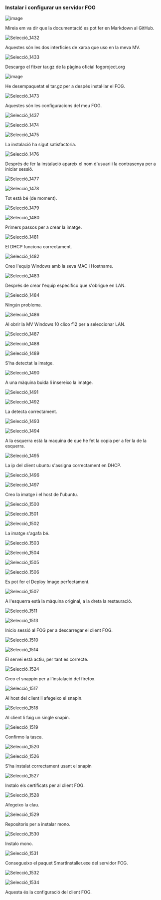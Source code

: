 ### Instalar i configurar un servidor FOG


![image](https://github.com/joelcalvet/fog/assets/114162327/91df55fb-eca0-4749-8483-da0f445b427d)

Mireia em va dir que la documentació es pot fer en Markdown al GitHub.


![Selecció_1432](https://github.com/joelcalvet/fog/assets/114162327/f681e9e0-bdcb-4f6e-a77a-d1b8c09e8404)

Aquestes són les dos interficies de xarxa que uso en la meva MV.


![Selecció_1433](https://github.com/joelcalvet/fog/assets/114162327/904329d9-eecf-482d-a205-df0069e4b9c3)

Descargo el fitxer tar.gz de la pàgina oficial fogproject.org


![image](https://github.com/joelcalvet/fog/assets/114162327/c0cd3644-4b3f-4680-9100-f04530ebbfbd)

He desempaquetat el tar.gz per a despés instal·lar el FOG.


![Selecció_1473](https://github.com/joelcalvet/fog/assets/114162327/b022ad0b-74bc-4b31-af50-23cb511af7d2)

Aquestes són les configuracions del meu FOG.


![Selecció_1437](https://github.com/joelcalvet/fog/assets/114162327/73fb23df-1aba-4f84-b919-53f9ce72b307)

![Selecció_1474](https://github.com/joelcalvet/fog/assets/114162327/8048d3dd-3afd-4abe-90d9-a660c5a8a0c4)

![Selecció_1475](https://github.com/joelcalvet/fog/assets/114162327/7bd0b55d-6d02-4537-a45e-4a3fe2c32fb3)

La instalació ha sigut satisfactòria.


![Selecció_1476](https://github.com/joelcalvet/fog/assets/114162327/a4125a61-7c95-4c82-bc5e-a08888fe8e20)

Després de fer la instalació apareix el nom d'usuari i la contrasenya per a iniciar sessió.


![Selecció_1477](https://github.com/joelcalvet/fog/assets/114162327/730499d8-b137-4e06-a9db-2346f7f47ec2)

![Selecció_1478](https://github.com/joelcalvet/fog/assets/114162327/8d2101ce-e373-41a6-a96f-f7f4b0c8622e)

Tot està bé (de moment).


![Selecció_1479](https://github.com/joelcalvet/fog/assets/114162327/66375aec-a04c-4d21-92ab-59ece7ebc199)

![Selecció_1480](https://github.com/joelcalvet/fog/assets/114162327/0fa47aab-d6cb-45f5-87c2-ce409f8325b6)

Primers passos per a crear la imatge.


![Selecció_1481](https://github.com/joelcalvet/fog/assets/114162327/239c7759-d85f-4351-8f07-76fe32a9c7be)

El DHCP funciona correctament.


![Selecció_1482](https://github.com/joelcalvet/fog/assets/114162327/12f941e8-a18c-4938-a2c5-ad8db5dce2af)

Creo l'equip Windows amb la seva MAC i Hostname.


![Selecció_1483](https://github.com/joelcalvet/fog/assets/114162327/562fd6e5-9de0-43c3-917c-2c63ba584a61)

Després de crear l'equip especifico que s'obrigue en LAN.

![Selecció_1484](https://github.com/joelcalvet/fog/assets/114162327/591cf68f-8339-4221-913f-bb3d609521c8)

Ningún problema.


![Selecció_1486](https://github.com/joelcalvet/fog/assets/114162327/91976605-7dc1-4949-bc47-19a154bd1758)

Al obrir la MV Windows 10 clico f12 per a seleccionar LAN.


![Selecció_1487](https://github.com/joelcalvet/fog/assets/114162327/4430fbf0-fc5a-42b6-babc-8b254699682b)

![Selecció_1488](https://github.com/joelcalvet/fog/assets/114162327/e845df7e-7e17-43b6-8b27-004953b117e1)

![Selecció_1489](https://github.com/joelcalvet/fog/assets/114162327/c6453614-8efd-491e-85ac-020c3d03212d)

S'ha detectat la imatge.


![Selecció_1490](https://github.com/joelcalvet/fog/assets/114162327/6a0bc98d-66aa-4945-972e-ce3f9837da32)

A una màquina buida li insereixo la imatge.


![Selecció_1491](https://github.com/joelcalvet/fog/assets/114162327/99c27099-0b63-4927-ad00-8cf0e1033d2d)

![Selecció_1492](https://github.com/joelcalvet/fog/assets/114162327/f72d7957-5472-4cb7-8ae0-279d2d6da2b3)

La detecta correctament.


![Selecció_1493](https://github.com/joelcalvet/fog/assets/114162327/e8cbfe4f-1f86-4d52-8fc1-c8a8f7da31bf)

![Selecció_1494](https://github.com/joelcalvet/fog/assets/114162327/68f3e747-a329-45d9-bf16-c3b61bb49da9)

A la esquerra està la maquina de que he fet la copia per a fer la de la esquerra.


![Selecció_1495](https://github.com/joelcalvet/fog/assets/114162327/ca5bdb03-13fb-4875-ad9d-91d70d2beeb7)

La ip del client ubuntu s'assigna correctament en DHCP.


![Selecció_1496](https://github.com/joelcalvet/fog/assets/114162327/84ab1d62-1880-4d23-b888-9958b2e56031)

![Selecció_1497](https://github.com/joelcalvet/fog/assets/114162327/44b76a42-3417-41da-a858-fb4e940487dc)

Creo la imatge i el host de l'ubuntu.


![Selecció_1500](https://github.com/joelcalvet/fog/assets/114162327/c80450f7-7440-4a42-9725-d6b58e7962c7)

![Selecció_1501](https://github.com/joelcalvet/fog/assets/114162327/9f5ba325-e291-4f69-8d3e-feda2b051303)

![Selecció_1502](https://github.com/joelcalvet/fog/assets/114162327/60c28326-2b68-4525-801f-dec425989b8c)

La imatge s'agafa bé.


![Selecció_1503](https://github.com/joelcalvet/fog/assets/114162327/0c04d7a0-6a36-43ba-b233-cb373a2a1f58)

![Selecció_1504](https://github.com/joelcalvet/fog/assets/114162327/6d6ca3ae-76b6-46b4-955b-813505750c02)

![Selecció_1505](https://github.com/joelcalvet/fog/assets/114162327/92dc2acc-6d70-4f1b-baa9-5eba9f5bd462)

![Selecció_1506](https://github.com/joelcalvet/fog/assets/114162327/05ee2408-2acd-4b17-b7e6-8e879f061bbe)

Es pot fer el Deploy Image perfectament.


![Selecció_1507](https://github.com/joelcalvet/fog/assets/114162327/d63b966e-512e-4794-b9f3-61a6768d8d6a)

A l'esquerra està la màquina original, a la dreta la restauració.


![Selecció_1511](https://github.com/joelcalvet/fog/assets/114162327/afc766de-5eca-4bde-b652-044c6aa4e161)

![Selecció_1513](https://github.com/joelcalvet/fog/assets/114162327/1f17a1fb-cc4e-4fab-be04-2a1b2b9aacaf)

Inicio sessió al FOG per a descarregar el client FOG.


![Selecció_1510](https://github.com/joelcalvet/fog/assets/114162327/2339c32b-ffd8-4bc5-bc79-d4e42a55a159)

![Selecció_1514](https://github.com/joelcalvet/fog/assets/114162327/3e33bbb8-7596-4e19-8381-9747988b3950)

El servei està actiu, per tant es correcte.


![Selecció_1524](https://github.com/joelcalvet/fog/assets/114162327/31b6128b-155e-4df6-bc37-a702bc1b543e)

Creo el snappin per a l'instalació del firefox.


![Selecció_1517](https://github.com/joelcalvet/fog/assets/114162327/3ebed5b5-cf6b-470e-9a14-63870ee0d30d)

Al host del client li afegeixo el snapin.


![Selecció_1518](https://github.com/joelcalvet/fog/assets/114162327/33bccca9-f9e0-4aff-aa45-42deb0966ea7)

Al client li faig un single snapin.


![Selecció_1519](https://github.com/joelcalvet/fog/assets/114162327/5108dc2b-f38a-4693-8712-3a550147b2dd)

Confirmo la tasca.


![Selecció_1520](https://github.com/joelcalvet/fog/assets/114162327/4057c571-a239-4b28-82b7-a1d474ebe3e0)

![Selecció_1526](https://github.com/joelcalvet/fog/assets/114162327/8e886964-89d9-4d03-b4c6-9ddbe64df714)

S'ha instalat correctament usant el snapin


![Selecció_1527](https://github.com/joelcalvet/fog/assets/114162327/ed732197-179c-4652-a130-63bb6d7c5109)

Instalo els certificats per al client FOG.


![Selecció_1528](https://github.com/joelcalvet/fog/assets/114162327/e5c8be51-46ae-44fa-8a2a-e54aae5ca83c)

Afegeixo la clau.


![Selecció_1529](https://github.com/joelcalvet/fog/assets/114162327/55892202-59a0-44cc-9ad5-ac70090a81d6)

Repositoris per a instalar mono.


![Selecció_1530](https://github.com/joelcalvet/fog/assets/114162327/dfff7239-c2e5-4be8-99eb-0f1dc6f74208)

Instalo mono.


![Selecció_1531](https://github.com/joelcalvet/fog/assets/114162327/c131c320-06a1-4eda-a2dd-4ac64e939350)

Consegueixo el paquet SmartInstaller.exe del servidor FOG.


![Selecció_1532](https://github.com/joelcalvet/fog/assets/114162327/1501068b-fd75-4461-a0a6-debdfb18c488)

![Selecció_1534](https://github.com/joelcalvet/fog/assets/114162327/1a6f3f1c-c335-45ff-a020-c3ff35400eae)

Aquesta és la configuració del client FOG.



